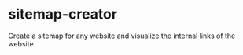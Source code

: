 sitemap-creator
===============

Create a sitemap for any website and visualize the internal links of the website
